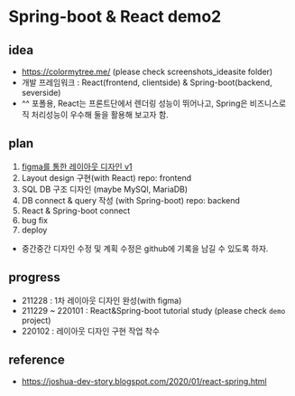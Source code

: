 # Spring-boot & React demo2

## idea
  - https://colormytree.me/ (please check screenshots_ideasite folder)
  - 개발 프레임워크 : React(frontend, clientside) & Spring-boot(backend, severside)
  - ^^ 포폴용, React는 프론트단에서 렌더링 성능이 뛰어나고, Spring은 비즈니스로직 처리성능이 우수해 둘을 활용해 보고자 함.

## plan
  1. [figma를 통한 레이아웃 디자인 v1](https://www.figma.com/file/YpQykmEWJo9uDRYCzjhSub/tree_app_v1?node-id=17%3A104)
  2. Layout design 구현(with React) repo: frontend
  3. SQL DB 구조 디자인 (maybe MySQl, MariaDB)
  4. DB connect & query 작성 (with Spring-boot) repo: backend
  5. React & Spring-boot connect
  6. bug fix
  7. deploy

  - 중간중간 디자인 수정 및 계획 수정은 github에 기록을 남길 수 있도록 하자.

## progress
  - 211228 : 1차 레이아웃 디자인 완성(with figma)
  - 211229 ~ 220101 : React&Spring-boot tutorial study (please check `demo` project)
  - 220102 : 레이아웃 디자인 구현 작업 착수

## reference
  - https://joshua-dev-story.blogspot.com/2020/01/react-spring.html

